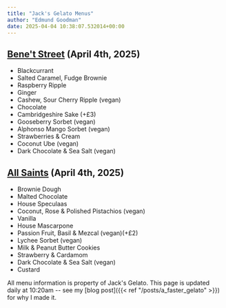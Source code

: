 ```yaml
---
title: "Jack's Gelato Menus"
author: "Edmund Goodman"
date: 2025-04-04 10:38:07.532014+00:00
---
```


## [Bene't Street](https://www.jacksgelato.com/bene-t-street-menu) (April 4th, 2025)

- Blackcurrant
- Salted Caramel, Fudge Brownie
- Raspberry Ripple
- Ginger
- Cashew, Sour Cherry Ripple (vegan)
- Chocolate
- Cambridgeshire Sake (+£3)
- Gooseberry Sorbet (vegan)
- Alphonso Mango Sorbet (vegan)
- Strawberries & Cream
- Coconut Ube (vegan)
- Dark Chocolate & Sea Salt (vegan)


## [All Saints](https://www.jacksgelato.com/all-saints-menu) (April 4th, 2025)

- Brownie Dough
- Malted Chocolate
- House Speculaas
- Coconut, Rose & Polished Pistachios (vegan)
- Vanilla
- House Mascarpone
- Passion Fruit, Basil & Mezcal (vegan)(+£2)
- Lychee Sorbet (vegan)
- Milk & Peanut Butter Cookies
- Strawberry & Cardamom
- Dark Chocolate & Sea Salt (vegan)
- Custard

All menu information is property of Jack's Gelato. This page is
updated daily at 10:20am -- see my
[blog post]({{< ref "/posts/a_faster_gelato" >}}) for why I made it.
